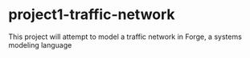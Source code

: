 # project1-traffic-network
This project will attempt to model a traffic network in Forge, a systems modeling language
